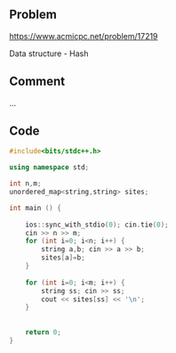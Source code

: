 ## Problem
<https://www.acmicpc.net/problem/17219>

Data structure - Hash

## Comment
...

## Code
```c++
#include<bits/stdc++.h>

using namespace std;

int n,m;
unordered_map<string,string> sites;

int main () {
    
    ios::sync_with_stdio(0); cin.tie(0);
    cin >> n >> m;
    for (int i=0; i<n; i++) {
        string a,b; cin >> a >> b;
        sites[a]=b;
    }
    
    for (int i=0; i<m; i++) {
        string ss; cin >> ss;
        cout << sites[ss] << '\n';
    }
    
    
    return 0;
}
```
